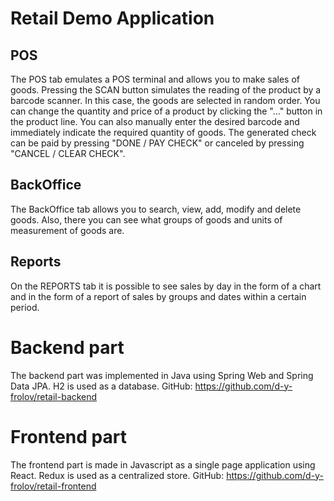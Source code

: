 Retail Demo Application
========================
POS
---
The POS tab emulates a POS terminal and allows you to make sales of goods. Pressing the SCAN button simulates the reading of the product by a barcode scanner. In this case, the goods are selected in random order. You can change the quantity and price of a product by clicking the "..." button in the product line. You can also manually enter the desired barcode and immediately indicate the required quantity of goods. The generated check can be paid by pressing "DONE / PAY CHECK" or canceled by pressing "CANCEL / CLEAR CHECK".

BackOffice
----------
The BackOffice tab allows you to search, view, add, modify and delete goods. Also, there you can see what groups of goods and units of measurement of goods are.

Reports
--------
On the REPORTS tab it is possible to see sales by day in the form of a chart and in the form of a report of sales by groups and dates within a certain period.

Backend part
============
The backend part was implemented in Java using Spring Web and Spring Data JPA. H2 is used as a database.
GitHub: https://github.com/d-y-frolov/retail-backend

Frontend part
=============
The frontend part is made in Javascript as a single page application using React. Redux is used as a centralized store.
GitHub: https://github.com/d-y-frolov/retail-frontend
